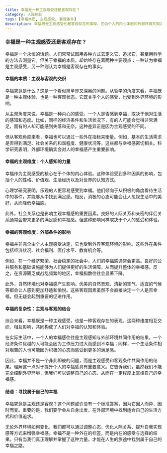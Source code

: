 ```yaml
---
title: 幸福是一种主观感受还是客观存在？
category: 人际相处
tags: [幸福本质, 主观感受, 客观条件]
description: 幸福既是主观感受也是客观存在的体现，它由个人的内心体验和外部环境共同决定。本文探讨了幸福的双重维度，包括个体的性格、价值观等主观因素，以及经济状况、社会关系、自然环境等客观条件对幸福感的影响，强调了理解幸福复杂性对于提升个人幸福感的重要性。
---
```

### 幸福是一种主观感受还是客观存在？

幸福是一个永恒的话题。人们常常试图用各种方式去定义它、追求它，甚至用科学的方法去测量它。但关于幸福的本质，却始终存在着两种主要观点：一种认为幸福是主观感受，另一种则认为幸福是客观存在的事实。

#### 幸福的本质：主观与客观的交织

幸福究竟是什么？这是一个看似简单却又深奥的问题。从哲学的角度来看，幸福既是一种主观体验，也是一种客观状态。它既关乎个人的感受，也受到外界环境的影响。

从主观角度来说，幸福是一种内心的感受。一个人是否感到幸福，取决于他对生活的感知和态度。比如，同样的经济条件和生活状况下，有的人可能会觉得非常满足，而有的人却可能感到失落和无奈。这种差异正是因为主观感受的不同。

但从客观角度来看，幸福也可以通过一些外在指标来衡量。例如，基本的生活需求是否得到满足、社会关系的和谐程度、健康状况等，这些都与幸福感密切相关。科学研究表明，外部环境确实会对人的幸福感产生重要影响。

#### 幸福的主观维度：个人感知的力量

幸福作为主观感受的核心在于个体的内心体验。这种体验受到多种因素的影响，包括个人的性格、价值观、生活经历以及对世界的认知方式。

心理学研究表明，乐观的人更容易感受到幸福。他们倾向于从积极的角度看待生活中的事件，并能够从中找到满足感。相反，消极的心态可能会让人忽视生活中的美好，从而降低幸福感。

此外，社会关系也是影响主观幸福感的重要因素。良好的人际关系和亲密的伴侣关系通常会带来更多的满足感和幸福感。但这种影响同样取决于个人的感受和体验。

#### 幸福的客观维度：外部条件的影响

幸福并非完全由个人主观感受决定，它也受到外界客观环境的影响。这些外在条件包括经济状况、社会福利、医疗水平、教育机会等。

例如，在一个经济繁荣、社会稳定的社会中，人们的幸福感通常会更高。良好的公共服务和基础设施能够为人们提供更好的生活保障，从而提升整体的幸福感。反之，在资源匮乏或战乱频繁的地区，幸福指数往往会显著下降。

此外，自然环境也对幸福感产生影响。优美的自然景观、清新的空气、适宜的气候等都会让人感到更加舒适和愉悦。这些客观因素虽然不会直接决定一个人是否幸福，但无疑会起到重要的促进作用。

#### 幸福的复杂性：主观与客观的结合

综合来看，幸福既是一种主观感受，也是一种客观存在的表现。这两种维度相互交织、相互影响，共同构成了人们对幸福的认知和体验。

在实际生活中，一个人的幸福感往往是主观感知与外部环境共同作用的结果。一个经济条件优越的人可能会因为工作压力过大而感到不幸福；同样，一个生活条件相对艰苦的人也可能因为积极的心态而感受到更多的满足感。

因此，幸福并不是一个非此即彼的问题，而是主观感受和客观条件共同作用的结果。理解这一点对于提升个人的幸福感具有重要意义。它告诉我们，虽然我们不能完全控制外界环境，但我们可以调整自己的心态，从而在一定程度上掌控自己的幸福感。

#### 结语：寻找属于自己的幸福

幸福究竟是主观还是客观？这个问题或许没有一个标准答案，因为它因人而异、因时而变。重要的是，我们要学会从自身出发，在外部环境中找到适合自己的生活方式和价值追求。

无论外界环境如何变化，我们都可以通过调整心态、优化人际关系、提升自我实现感等方式来增强幸福感。幸福不是一种外在的标签，而是内在的感受与选择的结果。只有当我们真正理解并掌握了这种力量，才能在人生的旅途中找到属于自己的幸福之路。